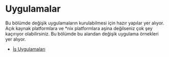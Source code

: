 # Uygulamalar

Bu bölümde değişik uygulamaların kurulabilmesi için hazır yapılar yer alıyor. Açık kaynak platformlara ve *nix platformlara aşina değilseniz çok şey kaçırıyor olabilirsiniz. Bu bölümde bu alandan değişik uygulama örnekleri yer alıyor.

* [İş Uygulamaları](Business "İş Uygulamaları")